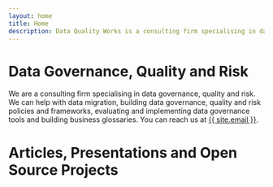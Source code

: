```yaml
---
layout: home
title: Home
description: Data Quality Works is a consulting firm specialising in data governance, quality and risk. We can help with data migration, building data governance, quality and risk policies and frameworks, evaluating and implementing data governance tools and building business glossaries.
---
```


# Data Governance, Quality and Risk

We are a consulting firm specialising in data governance, quality and risk. We can help with data migration, building data governance, quality and risk policies and frameworks, evaluating and implementing data governance tools and building business glossaries. You can reach us at <a href="mailto:{{ site.email }}">{{ site.email }}</a>.

# Articles, Presentations and Open Source Projects
